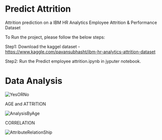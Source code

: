 # Predict Attrition
Attrition prediction on a IBM HR Analytics Employee Attrition & Performance Dataset

To Run the project, please follow the below steps:

Step1: Download the kaggel dataset - https://www.kaggle.com/pavansubhasht/ibm-hr-analytics-attrition-dataset

Step2: Run the Predict employee attrition.ipynb in jyputer notebook.

# Data Analysis

![YesORNo](https://user-images.githubusercontent.com/67502681/141231614-de9fc4bb-7725-463f-af16-8b7f1f5cfea4.png)

AGE and ATTRITION

![AnalysisByAge](https://user-images.githubusercontent.com/67502681/141231996-c200cb81-e847-48b9-8515-aa2ed5ceb98a.png)

CORRELATION

![AttributeRelationShip](https://user-images.githubusercontent.com/67502681/141231812-962cb1f0-d376-4447-9f6b-8356caa5cefd.png)


